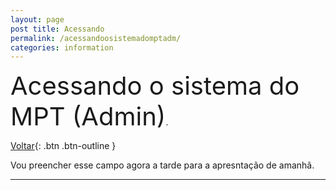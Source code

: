 ```yaml
---
layout: page
post title: Acessando
permalink: /acessandoosistemadomptadm/
categories: information
---
```

<span style="font-size: 40px;">Acessando o sistema do MPT (Admin)</span>.

[Voltar](http://127.0.0.1:4000/jekyll/update/2025/03/17/welcome-to-jekyll.html){: .btn .btn-outline }

Vou preencher esse campo agora a tarde para a apresntação de amanhã.

----

[^1]: [It can take up to 10 minutes for changes to your site to publish after you push the changes to GitHub](https://docs.github.com/en/pages/setting-up-a-github-pages-site-with-jekyll/creating-a-github-pages-site-with-jekyll#creating-your-site).

[Just the Docs]: https://just-the-docs.github.io/just-the-docs/
[GitHub Pages]: https://docs.github.com/en/pages
[README]: https://github.c